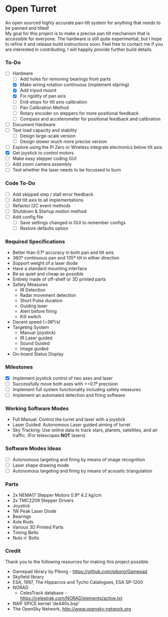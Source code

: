 # Open Turret

An open sourced highly accurate pan-tilt system for anything that needs to be panned and tilted!\
My goal for this project is to make a precise pan tilt mechanism that is accessible for everyone.
The hardware is still quite experimental, but I hope to refine it and release build instructions soon. Feel free to
contact me if you are interested in contributing, I will happily provide further build details.

### To-Do

- [ ] Hardware
  - [ ] Add holes for removing bearings from parts
  - [x] Make wiring rotation continuous (implement slipring)
  - [x] Add tripod mount
  - [x] Fix rigidity of pan axis
  - [ ] End-stops for tilt axis calibration
  - [ ] Pan Calibration Method
  - [ ] Rotary encoder on steppers for more positional feedback
  - [ ] Compass and accelerometer for positional feedback and calibration
- [ ] Document Hardware
- [ ] Test load capacity and stability
  - [ ] Design large-scale version
  - [ ] Design slower much more precise version
- [ ] Explore using the Pi Zero or Wireless integrate electronics below tilt axis
- [x] Get joystick to control motors
- [ ] Make easy stepper coding GUI
- [ ] Add zoom camera assembly
- [ ] Test whether the laser needs to be focussed to burn

### Code To-Do

- [ ] Add skipped step / stall error feedback
- [ ] Add tilt axis to all implementations
- [ ] Refactor I2C event methods
- [ ] Shutdown & Startup motion method
- [ ] Add config file
  - [ ] Save settings changed in GUI to remember configs
  - [ ] Restore defaults option

### Required Specifications

- Better than 0.1º accuracy in both pan and tilt axis
- 360º continuous pan and 135º tilt in either direction
- Support weight of a laser diode
- Have a standard mounting interface
- Be as quiet and cheap as possible
- Entirely made of off-shelf or 3D printed parts
- Safety Measures
    - IR Detection
    - Radar movement detection
    - Short Pulse duration
    - Guiding laser
    - Alert before firing
    - Kill switch
- Decent speed (~36º/s)
- Targeting System
    - Manual (joystick)
    - IR Laser guided
    - Sound Guided
    - Image guided
- On-board Status Display

### Milestones

- [x]  Implement joystick control of two axes and laser
- [ ]  Successfully move both axes with >=0.1º precision
- [ ]  Implement full system functionality including safety measures
- [ ]  Implement an automated detection and firing software

### Working Software Modes

- Full Manual: Control the turret and laser with a joystick
- Laser Guided: Autonomous Laser guided aiming of turret
- Sky Tracking: Use online data to track stars, planets, satellites, and air traffic. (For telescopes **NOT** lasers)

### Software Modes Ideas

- [ ] Autonomous targeting and firing by means of image recognition
- [ ] Laser shape drawing mode
- [ ] Autonomous targeting and firing by means of acoustic triangulation

### Parts

- 2x NEMA17 Stepper Motors 0.9º 4.2 kg/cm
- 2x TMC2209 Stepper Drivers
- Joystick
- 1W Peak Laser Diode
- Bearings
- Axle Rods
- Various 3D Printed Parts
- Timing Belts
- Nuts n' Bolts

### Credit

Thank you to the following resources for making this project possible.

- Gamepad library by Piborg - https://github.com/piborg/Gamepad
- Skyfield library
- ESA, 1997, The Hipparcos and Tycho Catalogues, ESA SP-1200
- NORAD
    - CelesTrack database - https://celestrak.com/NORAD/elements/active.txt
- NAIF SPICE kernel 'de440s.bsp'
- The OpenSky Network, http://www.opensky-network.org
